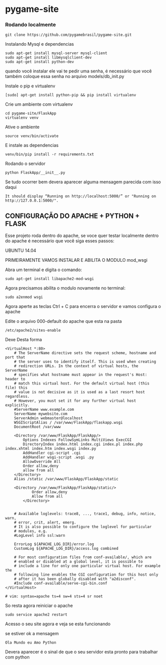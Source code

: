 pygame-site
===========

### Rodando localmente

    git clone https://github.com/pygamebrasil/pygame-site.git

Instalando  Mysql e dependencias

	sudo apt-get install mysql-server mysql-client
	sudo apt-get install libmysqlclient-dev
	sudo apt-get install python-dev

quando você instalar ele vai te pedir uma senha, é necessário que você também coloque essa senha
no arquivo models/db_init.py 
    
Instale o pip e virtualenv

    [sudo] apt-get install python-pip && pip install virtualenv

Crie um ambiente com virtualenv

    cd pygame-site/FlaskApp
    virtualenv venv

Ative o ambiente

    source venv/bin/activate
    
E instale as dependencias

    venv/bin/pip install -r requirements.txt


Rodando o servidor

    python FlaskApp/__init__.py
    

Se tudo ocorrer bem devera aparecer alguma mensagem parecida com isso daqui

    It should display “Running on http://localhost:5000/” or "Running on http://127.0.0.1:5000/". 

CONFIGURAÇÃO DO APACHE + PYTHON + FLASK
----------------------------------------

Esse projeto roda dentro do apache, se voce quer testar localmente dentro do apache é necessário que você siga esses passos:


UBUNTU 14.04

PRIMEIRAMENTE VAMOS INSTALAR  E ABILITA O MODULO mod_wsgi

Abra um terminal e digita o comando:

    sudo apt-get install libapache2-mod-wsgi 

Agora precisamos abilita o modulo novamente no terminal:

    sudo a2enmod wsgi


Agora aperte as teclas Ctrl + C para encerra o servidor e vamos configura o apache

Edite o arquivo 000-default do apache que esta na pasta

    /etc/apache2/sites-enable
    
Dexe Desta forma

    <VirtualHost *:80>
        # The ServerName directive sets the request scheme, hostname and port that
        # the server uses to identify itself. This is used when creating
        # redirection URLs. In the context of virtual hosts, the ServerName
        # specifies what hostname must appear in the request's Host: header to
        # match this virtual host. For the default virtual host (this file) this
        # value is not decisive as it is used as a last resort host regardless.
        # However, you must set it for any further virtual host explicitly.
        #ServerName www.example.com
        ServerName mywebsite.com
        ServerAdmin webmaster@localhost
        WSGIScriptAlias / /var/www/FlaskApp/flaskapp.wsgi
        DocumentRoot /var/www
    
        <Directory /var/www/FlaskApp/FlaskApp/>
            Options Indexes FollowSymLinks MultiViews ExecCGI
            DirectoryIndex index.html index.cgi index.pl index.php index.xhtml index.htm index.wsgi index.py
            AddHandler cgi-script .cgi
            AddHandler wsgi-script .wsgi .py
            AllowOverride All
            Order allow,deny
            allow from all
        </Directory>
        Alias /static /var/www/FlaskApp/FlaskApp/static
    
        <Directory /var/www/FlaskApp/FlaskApp/static/>
                Order allow,deny
                Allow from all
            </Directory>
    
    
        # Available loglevels: trace8, ..., trace1, debug, info, notice, warn,
        # error, crit, alert, emerg.
        # It is also possible to configure the loglevel for particular
        # modules, e.g.
        #LogLevel info ssl:warn
    
        ErrorLog ${APACHE_LOG_DIR}/error.log
        CustomLog ${APACHE_LOG_DIR}/access.log combined
    
        # For most configuration files from conf-available/, which are
        # enabled or disabled at a global level, it is possible to
        # include a line for only one particular virtual host. For example the
        # following line enables the CGI configuration for this host only
        # after it has been globally disabled with "a2disconf".
        #Include conf-available/serve-cgi-bin.conf
    </VirtualHost>
    
    # vim: syntax=apache ts=4 sw=4 sts=4 sr noet
    

So resta agora reiniciar o apache


    sudo service apache2 restart
    
Acesso o seu site agora e veja se esta funcionando 

se estiver ok a mensagem 
    
    Ola Mundo eu Amo Python
    
Devera aparecer é o sinal de que o seu servidor esta pronto para trabalhar com python





